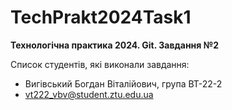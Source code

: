 # TechPrakt2024Task1
**Технологічна практика 2024. Git. Завдання №2**

Список студентів, які виконали завдання:
* Вигівський Богдан Віталійович, група ВТ-22-2 
* vt222_vbv@student.ztu.edu.ua
